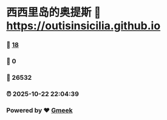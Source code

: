 # 西西里岛的奥提斯 :link: https://outisinsicilia.github.io 
### :page_facing_up: [18](https://outisinsicilia.github.io/tag.html) 
### :speech_balloon: 0 
### :hibiscus: 26532 
### :alarm_clock: 2025-10-22 22:04:39 
### Powered by :heart: [Gmeek](https://github.com/Meekdai/Gmeek)
